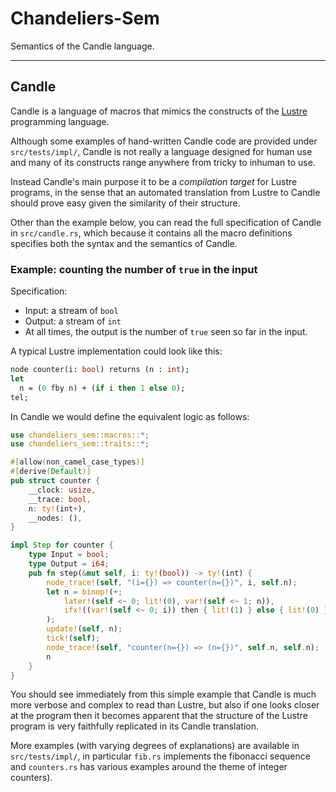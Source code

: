 # Chandeliers-Sem

Semantics of the Candle language.

---

## Candle

Candle is a language of macros that mimics the constructs of the
[Lustre](https://en.wikipedia.org/wiki/Lustre_(programming_language))
programming language.

Although some examples of hand-written Candle code are provided under
`src/tests/impl/`, Candle is not really a language designed for human use and many
of its constructs range anywhere from tricky to inhuman to use.

Instead Candle's main purpose it to be a _compilation target_ for Lustre
programs, in the sense that an automated translation from Lustre to Candle
should prove easy given the similarity of their structure.

Other than the example below, you can read the full specification of
Candle in `src/candle.rs`, which because it contains all the macro definitions
specifies both the syntax and the semantics of Candle.

### Example: counting the number of `true` in the input

Specification:
- Input: a stream of `bool`
- Output: a stream of `int`
- At all times, the output is the number of `true` seen so far in the input.

A typical Lustre implementation could look like this:

```ml
node counter(i: bool) returns (n : int);
let
  n = (0 fby n) + (if i then 1 else 0);
tel;
```

In Candle we would define the equivalent logic as follows:

```rs
use chandeliers_sem::macros::*;
use chandeliers_sem::traits::*;

#[allow(non_camel_case_types)]
#[derive(Default)]
pub struct counter {
    __clock: usize,
    __trace: bool,
    n: ty!(int+),
    __nodes: (),
}

impl Step for counter {
    type Input = bool;
    type Output = i64;
    pub fn step(&mut self, i: ty!(bool)) -> ty!(int) {
        node_trace!(self, "(i={}) => counter(n={})", i, self.n);
        let n = binop!(+;
            later!(self <~ 0; lit!(0), var!(self <~ 1; n)),
            ifx!((var!(self <~ 0; i)) then { lit!(1) } else { lit!(0) })
        );
        update!(self, n);
        tick!(self);
        node_trace!(self, "counter(n={}) => (n={})", self.n, self.n);
        n
    }
}
```

You should see immediately from this simple example that Candle is much
more verbose and complex to read than Lustre, but also if one looks closer
at the program then it becomes apparent that the structure of the Lustre
program is very faithfully replicated in its Candle translation.

More examples (with varying degrees of explanations) are available
in `src/tests/impl/`, in particular `fib.rs` implements the fibonacci sequence
and `counters.rs` has various examples around the theme of integer counters).
